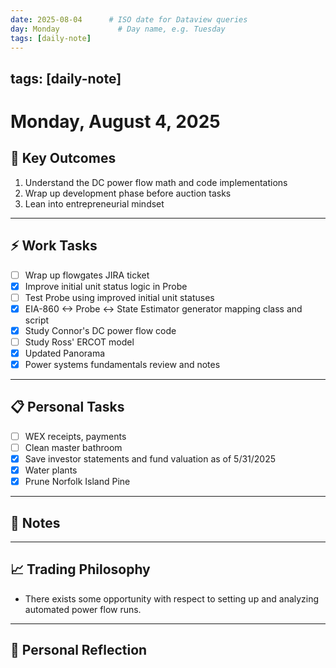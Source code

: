 ```yaml
---
date: 2025-08-04      # ISO date for Dataview queries
day: Monday             # Day name, e.g. Tuesday
tags: [daily-note]
---
```

tags: [daily-note]
---
# Monday, August 4, 2025

## 🎯 Key Outcomes
1. Understand the DC power flow math and code implementations
2. Wrap up development phase before auction tasks
3. Lean into entrepreneurial mindset

---
## ⚡ Work Tasks
- [ ] Wrap up flowgates JIRA ticket
- [x] Improve initial unit status logic in Probe
- [ ] Test Probe using improved initial unit statuses
- [x] EIA-860 <-> Probe <-> State Estimator generator mapping class and script
- [x] Study Connor's DC power flow code
- [ ] Study Ross' ERCOT model
- [x] Updated Panorama
- [x] Power systems fundamentals review and notes

---
## 📋 Personal Tasks
- [ ] WEX receipts, payments
- [ ] Clean master bathroom
- [x] Save investor statements and fund valuation as of 5/31/2025
- [x] Water plants
- [x] Prune Norfolk Island Pine

---
## 📝 Notes


---
## 📈 Trading Philosophy
- There exists some opportunity with respect to setting up and analyzing automated power flow runs.

---
## 🤔 Personal Reflection
